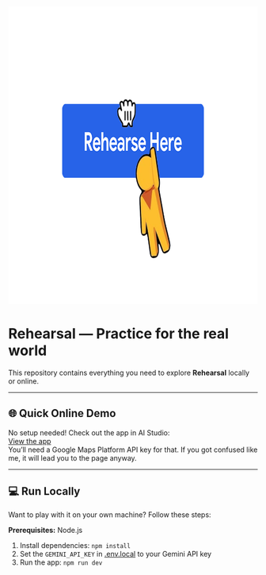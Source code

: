 <div align="center">
<img width="900" height="600" alt="GHBanner" src="/3.png" />
</div>

# Rehearsal — Practice for the real world

This repository contains everything you need to explore **Rehearsal** locally or online.

---

## 🌐 Quick Online Demo

No setup needed! Check out the app in AI Studio:  
[View the app](https://ai.studio/apps/drive/1bYwj6YmPOZI7s2Ob3RkLfMfZsmx1lYC4)  
You’ll need a Google Maps Platform API key for that.
If you got confused like me, it will lead you to the page anyway.

---

## 💻 Run Locally

Want to play with it on your own machine? Follow these steps:

**Prerequisites:**  Node.js


1. Install dependencies:
   `npm install`
2. Set the `GEMINI_API_KEY` in [.env.local](.env.local) to your Gemini API key
3. Run the app:
   `npm run dev`
